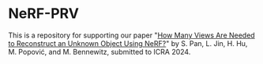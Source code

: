 # NeRF-PRV
This is a repository for supporting our paper "[How Many Views Are Needed to Reconstruct an Unknown Object Using NeRF?](https://arxiv.org/pdf/xxxxxxxxxxx.pdf)" by S. Pan, L. Jin, H. Hu, M. Popović, and M. Bennewitz, submitted to ICRA 2024.  
